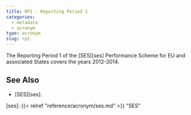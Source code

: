 ```yaml
---
title: RP1 - Reporting Period 1
categories:
  - metadata
  - acronym
type: acronym
slug: rp1
---
```


The Reporting Period 1 of the [SES][ses] Performance Scheme for EU and
associated States covers the years 2012-2014.

## See Also


* [SES][ses].


[ses]: {{< relref "reference/acronym/ses.md" >}} "SES"
